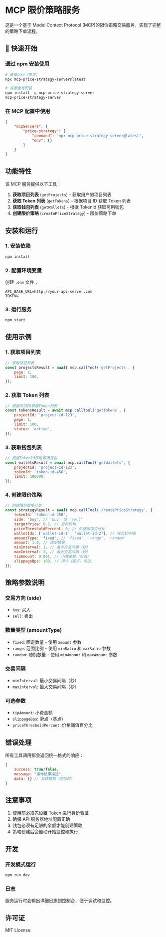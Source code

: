 # MCP 限价策略服务

这是一个基于 Model Context Protocol (MCP)的限价策略交易服务，实现了完整的策略下单流程。

## 🚀 快速开始

### 通过 npm 安装使用

```bash
# 直接运行（推荐）
npx mcp-price-strategy-server@latest

# 或者全局安装
npm install -g mcp-price-strategy-server
mcp-price-strategy-server
```

### 在 MCP 配置中使用

```json
{
    "mcpServers": {
        "price-strategy": {
            "command": "npx mcp-price-strategy-server@latest",
            "env": {}
        }
    }
}
```

## 功能特性

该 MCP 服务提供以下工具：

1. **获取项目列表** (`getProjects`) - 获取用户的项目列表
2. **获取 Token 列表** (`getTokens`) - 根据项目 ID 获取 Token 列表
3. **获取钱包列表** (`getWallets`) - 根据 TokenId 获取可用钱包
4. **创建限价策略** (`createPriceStrategy`) - 限价策略下单

## 安装和运行

### 1. 安装依赖

```bash
npm install
```

### 2. 配置环境变量

创建 `.env` 文件：

```env
API_BASE_URL=http://your-api-server.com
TOKEN=
```

### 3. 运行服务

```bash
npm start
```

## 使用示例

### 1. 获取项目列表

```javascript
// 获取项目列表
const projectsResult = await mcp.callTool('getProjects', {
    page: 1,
    limit: 100,
});
```

### 2. 获取 Token 列表

```javascript
// 根据项目ID获取Token列表
const tokensResult = await mcp.callTool('getTokens', {
    projectId: 'project-id-123',
    page: 1,
    limit: 100,
    status: 'active',
});
```

### 3. 获取钱包列表

```javascript
// 根据TokenId获取可用钱包
const walletsResult = await mcp.callTool('getWallets', {
    projectId: 'project-id-123',
    tokenId: 'token-id-456',
    limit: 100000,
});
```

### 4. 创建限价策略

```javascript
// 创建限价策略订单
const strategyResult = await mcp.callTool('createPriceStrategy', {
    tokenId: 'token-id-456',
    side: 'buy', // 'buy' 或 'sell'
    targetPrice: 0.5, // 目标价格
    priceThresholdPercent: 0, // 价格阈值百分比
    walletIds: ['wallet-id-1', 'wallet-id-2'], // 钱包ID列表
    amountType: 'fixed', // 'fixed', 'range', 'random'
    amount: 1.0, // 固定数量
    minInterval: 1, // 最小交易间隔（秒）
    maxInterval: 2, // 最大交易间隔（秒）
    tipAmount: 0.001, // 小费金额（可选）
    slippageBps: 100, // 滑点（基点，可选）
});
```

## 策略参数说明

### 交易方向 (side)

-   `buy`: 买入
-   `sell`: 卖出

### 数量类型 (amountType)

-   `fixed`: 固定数量 - 使用 `amount` 参数
-   `range`: 范围比例 - 使用 `minRatio` 和 `maxRatio` 参数
-   `random`: 随机数量 - 使用 `minAmount` 和 `maxAmount` 参数

### 交易间隔

-   `minInterval`: 最小交易间隔（秒）
-   `maxInterval`: 最大交易间隔（秒）

### 可选参数

-   `tipAmount`: 小费金额
-   `slippageBps`: 滑点（基点）
-   `priceThresholdPercent`: 价格阈值百分比

## 错误处理

所有工具调用都会返回统一格式的响应：

```javascript
{
    success: true/false,
    message: "操作结果描述",
    data: {} // 具体数据（成功时）
}
```

## 注意事项

1. 使用前必须先设置 Token 进行身份验证
2. 确保 API 服务器地址配置正确
3. 钱包必须有足够的余额才能创建策略
4. 策略创建后会自动开始监控和执行

## 开发

### 开发模式运行

```bash
npm run dev
```

### 日志

服务运行时会输出详细日志到控制台，便于调试和监控。

## 许可证

MIT License
